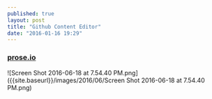 ```yaml
---
published: true
layout: post
title: "Github Content Editor"
date: "2016-01-16 19:29"
---
```


### [prose.io](prose.io)
![Screen Shot 2016-06-18 at 7.54.40 PM.png]({{site.baseurl}}/images/2016/06/Screen Shot 2016-06-18 at 7.54.40 PM.png)
